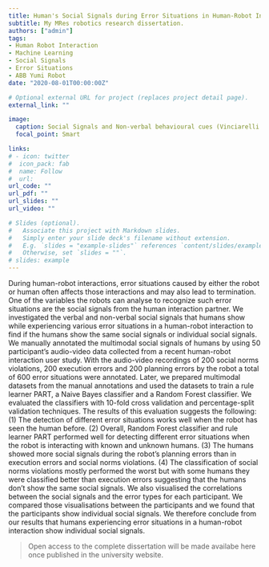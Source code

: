 ```yaml
---
title: Human's Social Signals during Error Situations in Human-Robot Interaction
subtitle: My MRes robotics research dissertation. 
authors: ["admin"]
tags:
- Human Robot Interaction
- Machine Learning
- Social Signals
- Error Situations
- ABB Yumi Robot
date: "2020-08-01T00:00:00Z"

# Optional external URL for project (replaces project detail page).
external_link: ""

image:
  caption: Social Signals and Non-verbal behavioural cues (​Vinciarelli et al., 2012, p. 2) ​
  focal_point: Smart

links:
# - icon: twitter
#  icon_pack: fab
#  name: Follow
#  url: 
url_code: ""
url_pdf: ""
url_slides: ""
url_video: ""

# Slides (optional).
#   Associate this project with Markdown slides.
#   Simply enter your slide deck's filename without extension.
#   E.g. `slides = "example-slides"` references `content/slides/example-slides.md`.
#   Otherwise, set `slides = ""`.
# slides: example
---
```


During human-robot interactions, error situations caused by either the robot or
human often affects those interactions and may also lead to termination. One of the
variables the robots can analyse to recognize such error situations are the social
signals from the human interaction partner. We investigated the verbal and
non-verbal social signals that humans show while experiencing various error
situations in a human-robot interaction to find if the humans show the same social
signals or individual social signals. We manually annotated the multimodal social
signals of humans by using 50 participant’s audio-video data collected from a recent
human-robot interaction user study. With the audio-video recordings of 200 social
norms violations, 200 execution errors and 200 planning errors by the robot a total of
600 error situations were annotated. Later, we prepared multimodal datasets from
the manual annotations and used the datasets to train a rule learner PART, a Naive
Bayes classifier and a Random Forest classifier. We evaluated the classifiers with
10-fold cross validation and percentage-split validation techniques. The results of
this evaluation suggests the following: (1) The detection of different error situations
works well when the robot has seen the human before. (2) Overall, Random Forest
classifier and rule learner PART performed well for detecting different error situations
when the robot is interacting with known and unknown humans. (3) The humans
showed more social signals during the robot’s planning errors than in execution
errors and social norms violations. (4) The classification of social norms violations
mostly performed the worst but with some humans they were classified better than
execution errors suggesting that the humans don’t show the same social signals. We
also visualised the correlations between the social signals and the error types for
each participant. We compared those visualisations between the participants and we
found that the participants show individual social signals. We therefore conclude
from our results that humans experiencing error situations in a human-robot
interaction show individual social signals.

> Open access to the complete dissertation will be made availabe here once published in the university website.   